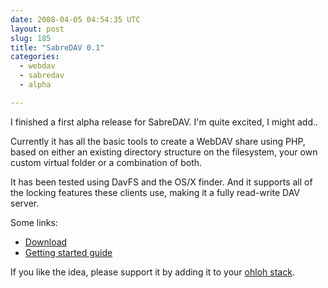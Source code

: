 ```yaml
---
date: 2008-04-05 04:54:35 UTC
layout: post
slug: 185
title: "SabreDAV 0.1"
categories:
  - webdav
  - sabredav
  - alpha

---
```

<p>I finished a first alpha release for SabreDAV. I'm quite excited, I might add..</p>

<p>Currently it has all the basic tools to create a WebDAV share using PHP, based on either an existing directory structure on the filesystem, your own custom virtual folder or a combination of both.</p>

<p>It has been tested using DavFS and the OS/X finder. And it supports all of the locking features these clients use, making it a fully read-write DAV server.</p>

<p>Some links:</p>

<ul>
  <li><a href="http://code.google.com/p/sabredav/downloads/list">Download</a></li>
  <li><a href="http://code.google.com/p/sabredav/wiki/GettingStarted">Getting started guide</a></li>
</ul>

<p>If you like the idea, please support it by adding it to your <a href="http://www.ohloh.net/projects/sabredav">ohloh stack</a>.</p>